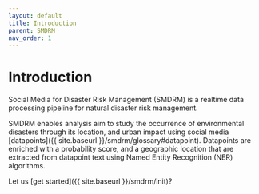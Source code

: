 ```yaml
---
layout: default
title: Introduction
parent: SMDRM
nav_order: 1
---
```


# Introduction

Social Media for Disaster Risk Management (SMDRM) is a realtime data
processing pipeline for natural disaster risk management.

SMDRM enables analysis aim to study the occurrence of environmental disasters through its location,
and urban impact using social media [datapoints]({{ site.baseurl }}/smdrm/glossary#datapoint).
Datapoints are enriched with a probability score, and a geographic location that are extracted
from datapoint text using Named Entity Recognition (NER) algorithms.

Let us [get started]({{ site.baseurl }}/smdrm/init)?
